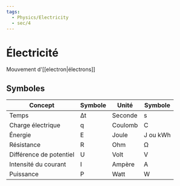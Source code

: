 ```yaml
---
tags:
  - Physics/Electricity
  - sec/4
---
```


# Électricité

Mouvement d'[[electron|électrons]]

## Symboles

| Concept                 | Symbole | Unité   | Symbole  |
| ----------------------- | ------- | ------- | -------- |
| Temps                   | ∆t      | Seconde | s        |
| Charge électrique       | q       | Coulomb | C        |
| Énergie                 | E       | Joule   | J ou kWh |
| Résistance              | R       | Ohm     | Ω        |
| Différence de potentiel | U       | Volt    | V        |
| Intensité du courant    | I       | Ampère  | A        |
| Puissance               | P       | Watt    | W        |